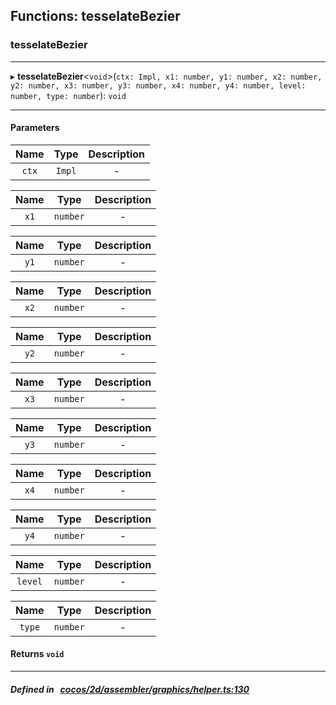 ## Functions: tesselateBezier

### tesselateBezier


___
▸ **tesselateBezier**<`void`\>(`ctx: Impl, x1: number, y1: number, x2: number, y2: number, x3: number, y3: number, x4: number, y4: number, level: number, type: number`): `void`
___


#### Parameters

| Name | Type | Description |
| :------: | :------: | :------: |
| `ctx` | `Impl` | - |

| Name | Type | Description |
| :------: | :------: | :------: |
| `x1` | `number` | - |

| Name | Type | Description |
| :------: | :------: | :------: |
| `y1` | `number` | - |

| Name | Type | Description |
| :------: | :------: | :------: |
| `x2` | `number` | - |

| Name | Type | Description |
| :------: | :------: | :------: |
| `y2` | `number` | - |

| Name | Type | Description |
| :------: | :------: | :------: |
| `x3` | `number` | - |

| Name | Type | Description |
| :------: | :------: | :------: |
| `y3` | `number` | - |

| Name | Type | Description |
| :------: | :------: | :------: |
| `x4` | `number` | - |

| Name | Type | Description |
| :------: | :------: | :------: |
| `y4` | `number` | - |

| Name | Type | Description |
| :------: | :------: | :------: |
| `level` | `number` | - |

| Name | Type | Description |
| :------: | :------: | :------: |
| `type` | `number` | - |


#### Returns `void` 
___


##### Defined in &nbsp;   [cocos/2d/assembler/graphics/helper.ts:130](https://github.com/cocos-creator/engine/blob/c7bf6b8a9/cocos/2d/assembler/graphics/helper.ts#L130)&nbsp;
